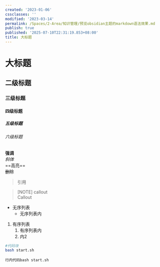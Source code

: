 ```yaml
---
created: '2023-01-06'
cssclasses: ''
modified: '2023-03-14'
permalink: /Spaces/2-Area/知识管理/预览obsidian主题的markdown语法效果.md
publish: true
published: '2025-07-10T22:31:19.853+08:00'
title: 大标题
---
```

# 大标题

## 二级标题

### 三级标题

#### 四级标题

##### 五级标题

###### 六级标题

**强调**  
*斜体*  
==高亮==  
~~删除~~

> 引用

>[NOTE] callout  
> Callout

- 无序列表
	- 无序列表内
1. 有序列表
	1. 有序列表内
	2. 内2

```bash
#代码块
bash start.sh
```

`行内代码bash start.sh`